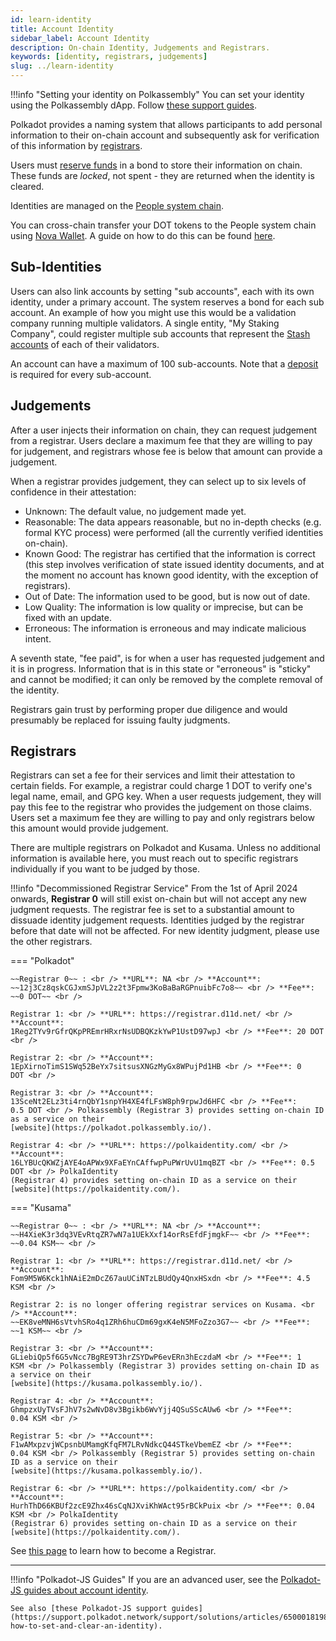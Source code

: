```yaml
---
id: learn-identity
title: Account Identity
sidebar_label: Account Identity
description: On-chain Identity, Judgements and Registrars.
keywords: [identity, registrars, judgements]
slug: ../learn-identity
---
```


!!!info "Setting your identity on Polkassembly"
    You can set your identity using the Polkassembly dApp. Follow [these support guides](https://support.polkadot.network/support/solutions/articles/65000187627-how-to-set-your-on-chain-identity-on-polkassembly).

Polkadot provides a naming system that allows participants to add personal information to their
on-chain account and subsequently ask for verification of this information by
[registrars](#registrars).

Users must [reserve funds](../general/chain-state-values.md) in a bond to store
their information on chain. These funds are _locked_, not spent - they are returned when the
identity is cleared.

Identities are managed on the [People system chain](./learn-system-chains.md).

You can cross-chain transfer your DOT tokens to the People system chain using
[Nova Wallet](https://novawallet.io/). A guide on how to do this can be found
[here](https://docs.novawallet.io/nova-wallet-wiki/asset-management/how-to-send-tokens/send-tokens-cross-chain).

## Sub-Identities

Users can also link accounts by setting "sub accounts", each with its own identity, under a primary
account. The system reserves a bond for each sub account. An example of how you might use this would
be a validation company running multiple validators. A single entity, "My Staking Company", could
register multiple sub accounts that represent the [Stash accounts](learn-cryptography.md) of each of
their validators.

An account can have a maximum of 100 sub-accounts. Note that a
[deposit](../general/chain-state-values.md) is required for every sub-account.

## Judgements

After a user injects their information on chain, they can request judgement from a registrar. Users
declare a maximum fee that they are willing to pay for judgement, and registrars whose fee is below
that amount can provide a judgement.

When a registrar provides judgement, they can select up to six levels of confidence in their
attestation:

- Unknown: The default value, no judgement made yet.
- Reasonable: The data appears reasonable, but no in-depth checks (e.g. formal KYC process) were
  performed (all the currently verified identities on-chain).
- Known Good: The registrar has certified that the information is correct (this step involves
  verification of state issued identity documents, and at the moment no account has known good
  identity, with the exception of registrars).
- Out of Date: The information used to be good, but is now out of date.
- Low Quality: The information is low quality or imprecise, but can be fixed with an update.
- Erroneous: The information is erroneous and may indicate malicious intent.

A seventh state, "fee paid", is for when a user has requested judgement and it is in progress.
Information that is in this state or "erroneous" is "sticky" and cannot be modified; it can only be
removed by the complete removal of the identity.

Registrars gain trust by performing proper due diligence and would presumably be replaced for
issuing faulty judgments.

## Registrars

Registrars can set a fee for their services and limit their attestation to certain fields. For
example, a registrar could charge 1 DOT to verify one's legal name, email, and GPG key. When a user
requests judgement, they will pay this fee to the registrar who provides the judgement on those
claims. Users set a maximum fee they are willing to pay and only registrars below this amount would
provide judgement.

There are multiple registrars on Polkadot and Kusama. Unless no additional information is available
here, you must reach out to specific registrars individually if you want to be judged by those.

!!!info "Decommissioned Registrar Service"
    From the 1st of April 2024 onwards, **Registrar 0** will still exist on-chain but will not accept any new judgment requests. The registrar fee is set to a substantial amount to dissuade identity judgement requests. Identities judged by the registrar before that date will not be affected. For new identity judgment, please use the other registrars.

=== "Polkadot"

    ~~Registrar 0~~ : <br /> **URL**: NA <br /> **Account**:
    ~~12j3Cz8qskCGJxmSJpVL2z2t3Fpmw3KoBaBaRGPnuibFc7o8~~ <br /> **Fee**: ~~0 DOT~~ <br />

    Registrar 1: <br /> **URL**: https://registrar.d11d.net/ <br /> **Account**:
    1Reg2TYv9rGfrQKpPREmrHRxrNsUDBQKzkYwP1UstD97wpJ <br /> **Fee**: 20 DOT <br />

    Registrar 2: <br /> **Account**: 1EpXirnoTimS1SWq52BeYx7sitsusXNGzMyGx8WPujPd1HB <br /> **Fee**: 0
    DOT <br />

    Registrar 3: <br /> **Account**: 13SceNt2ELz3ti4rnQbY1snpYH4XE4fLFsW8ph9rpwJd6HFC <br /> **Fee**:
    0.5 DOT <br /> Polkassembly (Registrar 3) provides setting on-chain ID as a service on their
    [website](https://polkadot.polkassembly.io/).

    Registrar 4: <br /> **URL**: https://polkaidentity.com/ <br /> **Account**:
    16LYBUcQKWZjAYE4oAPWx9XFaEYnCAffwpPuPWrUvU1mqBZT <br /> **Fee**: 0.5 DOT <br /> PolkaIdentity
    (Registrar 4) provides setting on-chain ID as a service on their
    [website](https://polkaidentity.com/).

=== "Kusama"

    ~~Registrar 0~~ : <br /> **URL**: NA <br /> **Account**:
    ~~H4XieK3r3dq3VEvRtqZR7wN7a1UEkXxf14orRsEfdFjmgkF~~ <br /> **Fee**: ~~0.04 KSM~~ <br />

    Registrar 1: <br /> **URL**: https://registrar.d11d.net/ <br /> **Account**:
    Fom9M5W6Kck1hNAiE2mDcZ67auUCiNTzLBUdQy4QnxHSxdn <br /> **Fee**: 4.5 KSM <br />

    Registrar 2: is no longer offering registrar services on Kusama. <br /> **Account**:
    ~~EK8veMNH6sVtvhSRo4q1ZRh6huCDm69gxK4eN5MFoZzo3G7~~ <br /> **Fee**: ~~1 KSM~~ <br />

    Registrar 3: <br /> **Account**: GLiebiQp5f6G5vNcc7BgRE9T3hrZSYDwP6evERn3hEczdaM <br /> **Fee**: 1
    KSM <br /> Polkassembly (Registrar 3) provides setting on-chain ID as a service on their
    [website](https://kusama.polkassembly.io/).

    Registrar 4: <br /> **Account**: GhmpzxUyTVsFJhV7s2wNvD8v3Bgikb6WvYjj4QSuSScAUw6 <br /> **Fee**:
    0.04 KSM <br />

    Registrar 5: <br /> **Account**: F1wAMxpzvjWCpsnbUMamgKfqFM7LRvNdkcQ44STkeVbemEZ <br /> **Fee**:
    0.04 KSM <br /> Polkassembly (Registrar 5) provides setting on-chain ID as a service on their
    [website](https://kusama.polkassembly.io/).

    Registrar 6: <br /> **URL**: https://polkaidentity.com/ <br /> **Account**:
    HurhThD66KBUf2zcE9Zhx46sCqNJXviKhWAct95rBCkPuix <br /> **Fee**: 0.04 KSM <br /> PolkaIdentity
    (Registrar 6) provides setting on-chain ID as a service on their
    [website](https://polkaidentity.com/).

See [this page](./learn-guides-identity.md#registrars) to learn how to become a Registrar.

---

!!!info "Polkadot-JS Guides"
    If you are an advanced user, see the [Polkadot-JS guides about account identity](./learn-guides-identity.md).
    
    See also [these Polkadot-JS support guides](https://support.polkadot.network/support/solutions/articles/65000181981-how-to-set-and-clear-an-identity).
